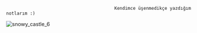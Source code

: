                                              Kendimce üşenmedikçe yazdığım notlarım :)
![snowy_castle_6](https://user-images.githubusercontent.com/94466351/229266438-b9e5994f-6c05-4024-84a7-905d1ae7e0d1.jpeg)
